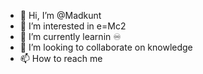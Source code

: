 - 👋 Hi, I’m @Madkunt
- 👀 I’m interested in e=Mc2
- 🌱 I’m currently learnin ♾
- 💞️ I’m looking to collaborate on knowledge 
- 📫 How to reach me

<!---
Madkunt/Madkunt is a ✨ special ✨ repository because its `README.md` (this file) appears on your GitHub profile.
You can click the Preview link to take a look at your changes.
--->
